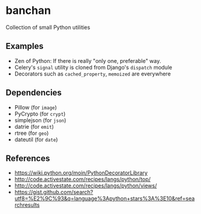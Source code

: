 # banchan

Collection of small Python utilities

## Examples

- Zen of Python: If there is really "only one, preferable" way.
- Celery's `signal` utility is cloned from Django's `dispatch` module
- Decorators such as `cached_property`, `memoized` are everywhere

## Dependencies

- Pillow (for `image`)
- PyCrypto (for `crypt`)
- simplejson (for `json`)
- datrie (for `emit`)
- rtree (for `geo`)
- dateutil (for `date`)

## References

- https://wiki.python.org/moin/PythonDecoratorLibrary
- http://code.activestate.com/recipes/langs/python/top/
- http://code.activestate.com/recipes/langs/python/views/
- https://gist.github.com/search?utf8=%E2%9C%93&q=language%3Apython+stars%3A%3E10&ref=searchresults
